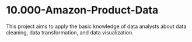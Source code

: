 # 10.000-Amazon-Product-Data
This project aims to apply the basic knowledge of data analysts about data cleaning, data transformation, and data visualization.
